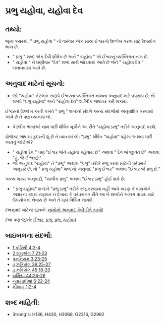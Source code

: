 # પ્રભુ યહોવા, યહોવા દેવ 

## તથ્યો: 

જૂના કરારમાં, " પ્રભુ યહોવા " નો વારંવાર એક સાચા ઈશ્વરનો ઉલ્લેખ કરવા માટે ઉપયોગ થાય છે.

* " પ્રભુ " શબ્દ એક દૈવી શીર્ષક છે અને " યહોવા " એ ઈશ્વરનું વ્યક્તિગત નામ છે.
* " યહોવા " ને ઘણીવાર "દેવ" શબ્દ સાથે જોડવામાં આવે છે જેને " યહોવા દેવ " બનાવવામાં આવે છે.

## અનુવાદ માટેનાં સૂચનો: 

* જો "યહોવા" કેટલાક સ્વરૂપે ઈશ્વરના વ્યક્તિગત નામના અનુવાદ માટે વપરાય છે, તો શબ્દો "પ્રભુ યહોવા" અને "યહોવા દેવ" શાબ્દિક ભાષાંતર કરી શકાય.

ઈશ્વરનો ઉલ્લેખ કરતી વખતે " પ્રભુ " શબ્દનો સંદર્ભ અન્ય સંદર્ભોમાં અનુવાદિત કરવામાં આવે છે તે પણ ધ્યાનમાં લો.

* કેટલીક ભાષાઓ નામ પછી શીર્ષક મૂકીને આ રીતે "યહોવા પ્રભુ" તરીકે અનુવાદ કરશે.

પ્રોજેક્ટ ભાષામાં કુદરતી શું છે તે ધ્યાનમાં લો: "પ્રભુ" શીર્ષક "યહોવા" પહેલાં અથવા પછી આવવું જોઈએ?

* " યહોવા દેવ " પણ "ઈશ્વર જેને યહોવા કહેવાય છે" અથવા " દેવ જે જીવંત છે" અથવા "હું, જે ઈશ્વરછું."
* જો અનુવાદ "યહોવા" ને "પ્રભુ" અથવા "પ્રભુ" તરીકે રજૂ કરવા માટેની પરંપરાને અનુસરે છે, તો " પ્રભુ યહોવા" શબ્દનો અનુવાદ "પ્રભુ ઈશ્વર" અથવા "ઈશ્વર જે પ્રભુ છે."

અન્ય શક્ય અનુવાદો, "માલીક પ્રભુ" અથવા "ઈશ્વર પ્રભુ" હોઈ શકે છે.

* " પ્રભુ યહોવા" શબ્દને "પ્રભુ પ્રભુ" તરીકે રજૂ કરવામાં નહીં આવે કારણ કે વાચકોને અક્ષરના કદમાં તફાવત ન દેખાય કે પરંપરાગત રીતે આ બે શબ્દોને અલગ પાડવા માટે ઉપયોગમાં લેવાય છે અને તે ખૂબ વિચિત્ર લાગશે.

(અનુવાદ માટેના સૂચનો: [નામોનો અનુવાદ કેવી રીતે કરવો](rc://gu/ta/man/translate/translate-names))

(આ પણ જુઓ: [ઈશ્વર](../kt/god.md), [પ્રભુ](../kt/lord.md), [પ્રભુ](../kt/lord.md), [યહોવા](../kt/yahweh.md))

## બાઇબલના સંદર્ભો: 

* [1 કોરિંથી 4:3-4](rc://gu/tn/help/1co/04/03)
* [2 શમુએલ 7:21-23](rc://gu/tn/help/2sa/07/21)
* [પુનર્નિયમ 3:23-25](rc://gu/tn/help/deu/03/23)
* [હઝકિયેલ 39:25-27](rc://gu/tn/help/ezk/39/25)
* [હઝકિયેલ  45:18-20](rc://gu/tn/help/ezk/45/18)
* [યર્મિયા 44:26-28](rc://gu/tn/help/jer/44/26)
* [ન્યાયાધીશો 6:22-24](rc://gu/tn/help/jdg/06/22)
* [મીખાહ 1:2-4](rc://gu/tn/help/mic/01/02)

## શબ્દ માહિતી: 

* Strong's: H136, H430, H3068, G2316, G2962
